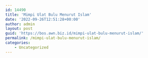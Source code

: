 ```yaml
---
id: 14490
title: 'Mimpi Ulat Bulu Menurut Islam'
date: '2022-09-26T12:51:28+00:00'
author: admin
layout: post
guid: 'https://bos.awn.biz.id/mimpi-ulat-bulu-menurut-islam/'
permalink: /mimpi-ulat-bulu-menurut-islam/
categories:
    - Uncategorized
---
```


